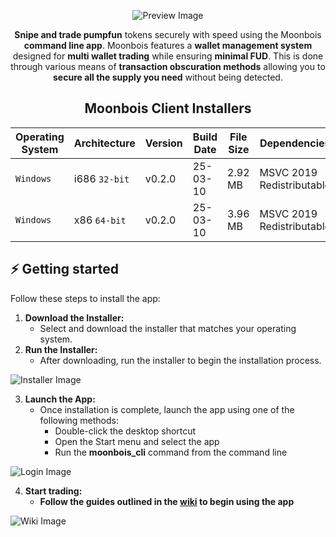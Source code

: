 <div align="center">
  
![Preview Image][main_preview]

**Snipe and trade pumpfun** tokens securely with speed using the Moonbois **command line app**. Moonbois features a **wallet management system** designed for **multi wallet trading** while ensuring **minimal FUD**. This is done through various means of **transaction obscuration methods** allowing you to **secure all the supply you need** without being detected.

## Moonbois Client Installers
  
| Operating System                        | Architecture                 | Version                                      | Build Date    | File Size | Dependencies              | Installer                                    |
|-----------------------------------------|------------------------------|----------------------------------------------|---------------|-----------|---------------------------|----------------------------------------------|
| `Windows`                               | i686 `32-bit`                | v0.2.0                                       | 25-03-10      | 2.92 MB   | MSVC 2019 Redistributable | [Install][windows32installer]                |
| `Windows`                               | x86 `64-bit`                 | v0.2.0                                       | 25-03-10      | 3.96 MB   | MSVC 2019 Redistributable | [Install][windows64installer]                |

</div>

## ⚡ Getting started

Follow these steps to install the app:
1. **Download the Installer:**
    - Select and download the installer that matches your operating system.
2. **Run the Installer:**
    - After downloading, run the installer to begin the installation process.

![Installer Image][installer_img]

3. **Launch the App:**
    - Once installation is complete, launch the app using one of the following methods:
        - Double-click the desktop shortcut
        - Open the Start menu and select the app
        - Run the **moonbois_cli** command from the command line

![Login Image][login_img]

4. **Start trading:**
    - **Follow the guides outlined in the [wiki][wiki_home] to begin using the app**

![Wiki Image][wiki_img]

<!-- Links -->

[windows32installer]: https://github.com/skiddythahypebeast/moonbois_client/releases/download/v0.2.0/moonbois_installer_i686-pc-windows-msvc.exe
[windows64installer]: https://github.com/skiddythahypebeast/moonbois_client/releases/download/v0.2.0/moonbois_installer_x86_64-pc-windows-msvc.exe
[wiki_home]: https://github.com/user-attachments/assets/b3bbc2b1-f725-40ea-9325-5554e8097ac6



<!-- Images -->

[main_preview]: https://github.com/user-attachments/assets/1f869b10-2245-48ea-9204-045fa0231f20
[installer_img]: https://github.com/user-attachments/assets/c695c632-edea-4ed8-8824-77ce0586bd61
[login_img]: https://github.com/user-attachments/assets/feb0c06f-9f46-442d-9551-9fbb250a6327
[wiki_img]: https://github.com/user-attachments/assets/ff0d9bf2-26c1-4957-9cf1-29f84b84cd37

